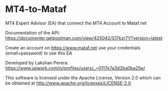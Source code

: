 # MT4-to-Mataf
MT4 Expert Advisor (EA) that connect the MT4 Account to Mataf.net

Documentation of the API: https://documenter.getpostman.com/view/425042/S17kzr7Y?version=latest 

Create an account on https://www.mataf.net use your credentials (email+password) to use this EA

Developed by Lakshan Perera: https://www.upwork.com/o/profiles/users/_~0117e7a3d2ba0ba25e/ 

This software is licensed under the Apache License, Version 2.0
which can be obtained at http://www.apache.org/licenses/LICENSE-2.0
